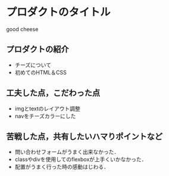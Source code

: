 # プロダクトのタイトル
good cheese
## プロダクトの紹介

- チーズについて
- 初めてのHTML＆CSS

## 工夫した点，こだわった点

- imgとtextのレイアウト調整
- navをチーズカラーにした

## 苦戦した点，共有したいハマりポイントなど

- 問い合わせフォームがうまく出来なかった．
- classやdivを使用してのflexboxが上手くいかなかった．
- 配置がうまく行った時の感動はじわる．